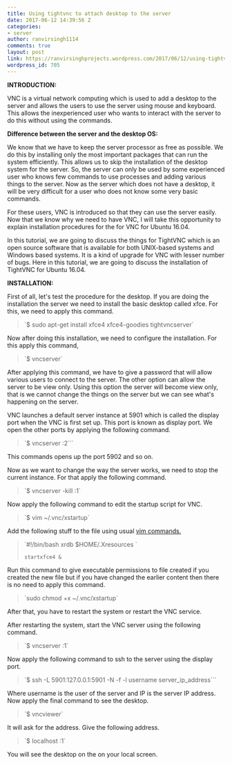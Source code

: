 ```yaml
---
title: Using tightvnc to attach desktop to the server
date: 2017-06-12 14:39:56 Z
categories:
- server
author: ranvirsingh1114
comments: true
layout: post
link: https://ranvirsinghprojects.wordpress.com/2017/06/12/using-tightvnc-to-attach-desktop-to-the-server/
wordpress_id: 705
---
```


**INTRODUCTION:**

VNC is a virtual network computing which is used to add a desktop to the server and allows the users to use the server using mouse and keyboard. This allows the inexperienced user who wants to interact with the server to do this without using the commands.

**Difference between the server and the desktop OS:**

We know that we have to keep the server processor as free as possible. We do this by installing only the most important packages that can run the system efficiently. This allows us to skip the installation of the desktop system for the server. So, the server can only be used by some experienced user who knows few commands to use processes and adding various things to the server. Now as the server which does not have a desktop, it will be very difficult for a user who does not know some very basic commands.

For these users, VNC is introduced so that they can use the server easily. Now that we know why we need to have VNC, I will take this opportunity to explain installation procedures for the for VNC for Ubuntu 16.04.

In this tutorial, we are going to discuss the things for TightVNC which is an open source software that is available for both UNIX-based systems and Windows based systems. It is a kind of upgrade for VNC with lesser number of bugs. Here in this tutorial, we are going to discuss the installation of TightVNC for Ubuntu 16.04.

**INSTALLATION:**

First of all, let's test the procedure for the desktop. If you are doing the installation the server we need to install the basic desktop called xfce. For this, we need to apply this command.


<blockquote>`$ sudo apt-get install xfce4 xfce4-goodies tightvncserver`</blockquote>


Now after doing this installation, we need to configure the installation. For this apply this command,


<blockquote>`$ vncserver`</blockquote>


After applying this command, we have to give a password that will allow various users to connect to the server. The other option can allow the server to be view only. Using this option the server will become view only, that is we cannot change the things on the server but we can see what's happening on the server.

VNC launches a default server instance at 5901 which is called the display port when the VNC is first set up. This port is known as display port. We open the other ports by applying the following command.


<blockquote>`$ vncserver :2```</blockquote>


This commands opens up the port 5902 and so on.

Now as we want to change the way the server works, we need to stop the current instance. For that apply the following command.


<blockquote>`$ vncserver -kill :1`</blockquote>


Now apply the following command to edit the startup script for VNC.


<blockquote>`$ vim ~/.vnc/xstartup`</blockquote>


Add the following stuff to the file using usual [vim commands.](https://ranvirsinghprojects.wordpress.com/2016/06/09/vim-the-best-text-editor/)


<blockquote>`#!/bin/bash
xrdb $HOME/.Xresources
`

`startxfce4 &`</blockquote>


Run this command to give executable permissions to file created if you created the new file but if you have changed the earlier content then there is no need to apply this command.


<blockquote>`sudo chmod +x ~/.vnc/xstartup`</blockquote>


After that, you have to restart the system or restart the VNC service.

After restarting the system, start the VNC server using the following command.


<blockquote>`$ vncserver :1`</blockquote>


Now apply the following command to ssh to the server using the display port.


<blockquote>`$ ssh -L 5901:127.0.0.1:5901 -N -f -l username server_ip_address```</blockquote>


Where username is the user of the server and IP is the server IP address. Now apply the final command to see the desktop.


<blockquote>`$ vncviewer`</blockquote>


It will ask for the address. Give the following address.


<blockquote>`$ localhost :1`</blockquote>


You will see the desktop on the on your local screen.
